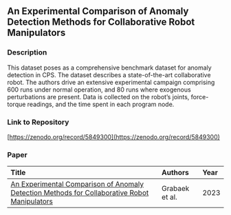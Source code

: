 ## An Experimental Comparison of Anomaly Detection Methods for Collaborative Robot Manipulators

### Description

This dataset poses as a comprehensive benchmark dataset for anomaly detection in CPS.
The dataset describes a state-of-the-art collaborative robot. 
The authors drive an extensive experimental campaign comprising 600 runs under normal operation, and 80 runs where exogenous perturbations are present. 
Data is collected on the robot’s joints, force-torque readings, and the time spent in each program node.

### Link to Repository
[https://zenodo.org/record/5849300](https://zenodo.org/record/5849300)


### Paper

| Title    | Authors       | Year |
|:-|:-|:-|
|[An Experimental Comparison of Anomaly Detection Methods for Collaborative Robot Manipulators](https://doi.org/10.1109/access.2023.3289068) | Grabaek et al. | 2023 |



